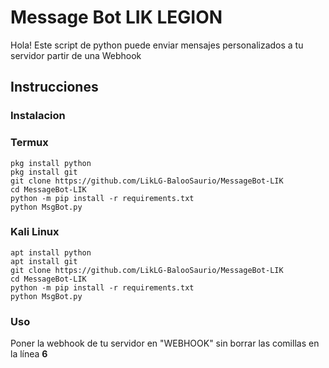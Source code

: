 # Message Bot LIK LEGION
Hola! Este script de python puede enviar mensajes personalizados a tu servidor partir de una Webhook



## Instrucciones 


### Instalacion 


### Termux
    pkg install python
    pkg install git
    git clone https://github.com/LikLG-BalooSaurio/MessageBot-LIK
    cd MessageBot-LIK
    python -m pip install -r requirements.txt
    python MsgBot.py


### Kali Linux

    apt install python
    apt install git
    git clone https://github.com/LikLG-BalooSaurio/MessageBot-LIK
    cd MessageBot-LIK
    python -m pip install -r requirements.txt
    python MsgBot.py
    
### Uso
Poner la webhook de tu servidor en "WEBHOOK" sin borrar las comillas en la línea **6**
